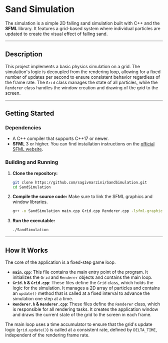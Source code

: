 # Sand Simulation

The simulation is a simple 2D falling sand simulation built with C++ and the **SFML** library. It features a grid-based system where individual particles are updated to create the visual effect of falling sand.

***

## Description

This project implements a basic physics simulation on a grid. The simulation's logic is decoupled from the rendering loop, allowing for a fixed number of updates per second to ensure consistent behavior regardless of the frame rate. The `Grid` class manages the state of all particles, while the `Renderer` class handles the window creation and drawing of the grid to the screen.

***

## Getting Started

### Dependencies

* A C++ compiler that supports C++17 or newer.
* **SFML** 3 or higher. You can find installation instructions on the [official SFML website](https://www.sfml-dev.org/download.php).

### Building and Running

1.  **Clone the repository:**
    ```bash
    git clone https://github.com/sagivmarzini/SandSimulation.git
    cd SandSimulation
    ```

2.  **Compile the source code:**
    Make sure to link the SFML graphics and window libraries.

    ```bash
    g++ -o SandSimulation main.cpp Grid.cpp Renderer.cpp -lsfml-graphics -lsfml-window -lsfml-system
    ```

3.  **Run the executable:**
    ```bash
    ./SandSimulation
    ```

***

## How It Works

The core of the application is a fixed-step game loop.

* **`main.cpp`**: This file contains the main entry point of the program. It initializes the `Grid` and `Renderer` objects and contains the main loop.
* **`Grid.h` & `Grid.cpp`**: These files define the `Grid` class, which holds the logic for the simulation. It manages a 2D array of particles and contains an `update()` method that is called at a fixed interval to advance the simulation one step at a time.
* **`Renderer.h` & `Renderer.cpp`**: These files define the `Renderer` class, which is responsible for all rendering tasks. It creates the application window and draws the current state of the grid to the screen in each frame.

The main loop uses a time accumulator to ensure that the grid's update logic (`grid.update()`) is called at a consistent rate, defined by `DELTA_TIME`, independent of the rendering frame rate.
